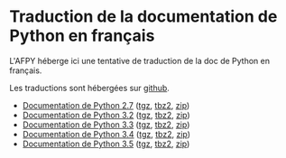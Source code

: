 # Traduction de la documentation de Python en français

L'AFPY héberge ici une tentative de traduction de la doc de Python en français.

Les traductions sont hébergées sur [github](https://github.com/AFPy/python_doc_fr).

 - [Documentation de Python 2.7](2.7/)
       ([tgz](2.7.tar.gz),
        [tbz2](2.7.tar.bz2),
        [zip](2.7.zip))
 - [Documentation de Python 3.2](3.2/)
       ([tgz](3.2.tar.gz),
        [tbz2](3.2.tar.bz2),
        [zip](3.2.zip))
 - [Documentation de Python 3.3](3.3/)
       ([tgz](3.3.tar.gz),
        [tbz2](3.3.tar.bz2),
        [zip](3.3.zip))
 - [Documentation de Python 3.4](3.4/)
       ([tgz](3.4.tar.gz),
        [tbz2](3.4.tar.bz2),
        [zip](3.4.zip))
 - [Documentation de Python 3.5](3.5/)
       ([tgz](3.5.tar.gz),
        [tbz2](3.5.tar.bz2),
        [zip](3.5.zip))
